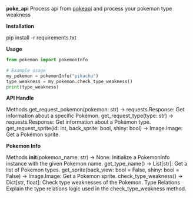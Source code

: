 **poke_api**
Process api from [pokeapi](https://pokeapi.co/) and process your pokemon type weakness

**Installation**

pip install -r requirements.txt

**Usage**
```python
from pokemon import pokemonInfo

# Example usage
my_pokemon = pokemonInfo("pikachu")
type_weakness = my_pokemon.check_type_weakness()
print(type_weakness)
```

**API Handle**

Methods
get_request_pokemon(pokemon: str) -> requests.Response: Get information about a specific Pokémon.
get_request_type(type: str) -> requests.Response: Get information about a Pokémon type.
get_request_sprite(id: int, back_sprite: bool, shiny: bool) -> Image.Image: Get a Pokémon sprite.

**Pokemon Info**

Methods
__init__(pokemon_name: str) -> None: Initialize a PokemonInfo instance with the given Pokemon name.
get_type_name() -> List[str]: Get a list of Pokemon types.
get_sprite(back_view: bool = False, shiny: bool = False) -> Image.Image: Get a Pokemon sprite.
check_type_weakness() -> Dict[str, float]: Check type weaknesses of the Pokemon.
Type Relations
Explain the type relations logic used in the check_type_weakness method.



